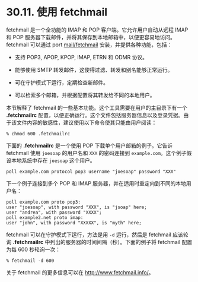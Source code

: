 # 30.11. 使用 fetchmail

fetchmail 是一个全功能的 IMAP 和 POP 客户端。它允许用户自动从远程 IMAP 和 POP 服务器下载邮件，并将其保存到本地邮箱中，以便更容易地访问。fetchmail 可以通过 port [mail/fetchmail](https://cgit.freebsd.org/ports/tree/mail/fetchmail/pkg-descr) 安装，并提供各种功能，包括：

 - 支持 POP3, APOP, KPOP, IMAP, ETRN 和 ODMR 协议。

 - 能够使用 SMTP 转发邮件，这使得过滤、转发和别名能够正常运行。

 - 可在守护模式下运行，定期检查新邮件。

 - 可以检索多个邮箱，并根据配置将其转发给不同的本地用户。

本节解释了 fetchmail 的一些基本功能。这个工具需要在用户的主目录下有一个 **.fetchmailrc** 配置，以便正确运行。这个文件包括服务器信息以及登录凭据。由于该文件内容的敏感性，建议使用以下命令使其只能由用户阅读：

```
% chmod 600 .fetchmailrc
```

下面的 **.fetchmailrc** 是一个使用 POP 下载单个用户邮箱的例子。它告诉 fetchmail 使用 `joesoap` 的用户名和 `XXX` 的密码连接到 `example.com`。这个例子假设本地系统中存在 `joesoap` 这个用户。

```
poll example.com protocol pop3 username "joesoap" password "XXX"
```

下一个例子连接到多个 POP 和 IMAP 服务器，并在适用时重定向到不同的本地用户名：

```
poll example.com proto pop3:
user "joesoap", with password "XXX", is "jsoap" here;
user "andrea", with password "XXXX";
poll example2.net proto imap:
user "john", with password "XXXXX", is "myth" here;
```

fetchmail 可以在守护模式下运行，方法是用 `-d` 运行，然后是 fetchmail 应该轮询 **.fetchmailrc** 中列出的服务器的时间间隔（秒）。下面的例子将 fetchmail 配置为每 600 秒轮询一次：

```
% fetchmail -d 600
```

关于 fetchmail 的更多信息可以在 <http://www.fetchmail.info/>。
